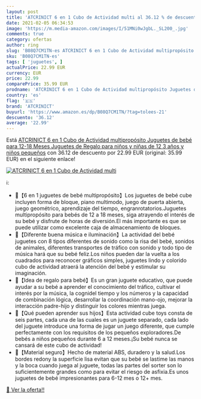 ```yaml
---
layout: post
title: 'ATCRINICT 6 en 1 Cubo de Actividad multi al 36.12 % de descuento'
date: 2021-02-05 06:34:53
image: 'https://m.media-amazon.com/images/I/51MNi0wJgbL._SL200_.jpg'
comments: true
category: ofertas
author: ring
slug: 'B08Q7CM1TN-es ATCRINICT 6 en 1 Cubo de Actividad multipropósito Juguetes...'
sku: 'B08Q7CM1TN-es'
tags: [ 'juguetes', ]
actualPrice: 22.99 EUR
currency: EUR
price: 22.99
comparePrice: 35.99 EUR
prodname: 'ATCRINICT 6 en 1 Cubo de Actividad multipropósito Juguetes de bebé para 12-18 Meses Juguetes de Regalo para niños y niñas de 12 3 años y niños pequeños'
country: 'es'
flag: '🇪🇸'
brand: 'ATCRINICT'
buyurl: 'https://www.amazon.es/dp/B08Q7CM1TN/?tag=tolees-21'
descuento: '36.12'
average: '22.99'
---
```


Está [ATCRINICT 6 en 1 Cubo de Actividad multipropósito Juguetes de bebé para 12-18 Meses Juguetes de Regalo para niños y niñas de 12 3 años y niños pequeños](https://www.amazon.es/dp/B08Q7CM1TN/?tag=tolees-21) con 36.12 de descuento por 22.99 EUR (original: 35.99 EUR) en el siguiente enlace!

[![ATCRINICT 6 en 1 Cubo de Actividad multi](https://m.media-amazon.com/images/I/51MNi0wJgbL._SL200_.jpg)](https://www.amazon.es/dp/B08Q7CM1TN/?tag=tolees-21)

ℹ️:

- 🎇【6 en 1 juguetes de bebé multipropósito】Los juguetes de bebé cube incluyen forma de bloque, piano multimodo, juego de puerta abierta, juego geométrico, aprendizaje del tiempo, engranrotatorios.Juguetes multipropósito para bebés de 12 a 18 meses, siga atrayendo el interés de su bebé y disfrute de horas de diversión.El más importante es que se puede utilizar como excelente caja de almacenamiento de bloques.
- 🎇【Diferente buena música e iluminación】La actividad del bebé juguetes con 8 tipos diferentes de sonido como la risa del bebé, sonidos de animales, diferentes transportes de tráfico con sonido y todo tipo de música hará que su bebé feliz.Los niños pueden dar la vuelta a los cuadrados para reconocer gráficos simples, juguetes lindo y colorido cubo de actividad atraerá la atención del bebé y estimular su imaginación.
- 🎇【Idea de regalo para bebé】Es un gran juguete educativo, que puede ayudar a su bebé a aprender el conocimiento del tráfico, cultivar el interés por la música, la cognidel tiempo y los números y la capacidad de combinación lógica, desarrollar la coordinación mano-ojo, mejorar la interacción padre-hijo y distinguir los colores mientras juega.
- 🎇【Qué pueden aprender sus hijos】Esta actividad cube toys consta de seis partes, cada una de las cuales es un juguete separado, cada lado del juguete introduce una forma de jugar un juego diferente, que cumple perfectamente con los requisitos de los pequeños exploradores.De bebés a niños pequeños durante 6 a 12 meses.¡Su bebé nunca se cansará de este cubo de actividad!
- 🎇【Material seguro】Hecho de material ABS, duradero y la salud.Los bordes redony la superficie lisa evitan que su bebé se lastime las manos y la boca cuando juega al juguete, todas las partes del sorter son lo suficientemente grandes como para evitar el riesgo de asfixia.Es unos juguetes de bebé impresionantes para 6-12 mes o 12+ mes.

[🛒 Ver la oferta!!](https://www.amazon.es/dp/B08Q7CM1TN/?tag=tolees-21)
